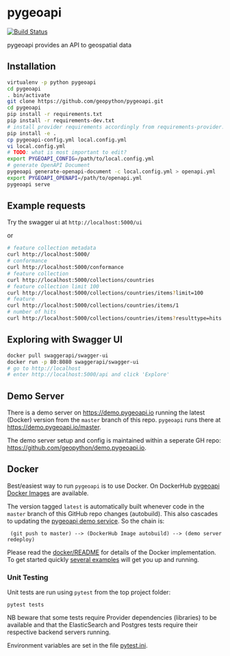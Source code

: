 # pygeoapi

[![Build Status](https://travis-ci.org/geopython/pygeoapi.png)](https://travis-ci.org/geopython/pygeoapi)

pygeoapi provides an API to geospatial data

## Installation

```bash
virtualenv -p python pygeoapi
cd pygeoapi
. bin/activate
git clone https://github.com/geopython/pygeoapi.git
cd pygeoapi
pip install -r requirements.txt
pip install -r requirements-dev.txt
# install provider requirements accordingly from requirements-provider.txt
pip install -e .
cp pygeoapi-config.yml local.config.yml
vi local.config.yml
# TODO: what is most important to edit?
export PYGEOAPI_CONFIG=/path/to/local.config.yml
# generate OpenAPI Document
pygeoapi generate-openapi-document -c local.config.yml > openapi.yml
export PYGEOAPI_OPENAPI=/path/to/openapi.yml
pygeoapi serve
```

## Example requests

Try the swagger ui at `http://localhost:5000/ui`

or

```bash
# feature collection metadata
curl http://localhost:5000/
# conformance
curl http://localhost:5000/conformance
# feature collection
curl http://localhost:5000/collections/countries
# feature collection limit 100
curl http://localhost:5000/collections/countries/items?limit=100
# feature
curl http://localhost:5000/collections/countries/items/1
# number of hits
curl http://localhost:5000/collections/countries/items?resulttype=hits

```

## Exploring with Swagger UI

```bash
docker pull swaggerapi/swagger-ui
docker run -p 80:8080 swaggerapi/swagger-ui
# go to http://localhost
# enter http://localhost:5000/api and click 'Explore'
```

## Demo Server

There is a demo server on https://demo.pygeoapi.io running the latest (Docker) version
from the `master` branch of this repo. `pygeoapi` runs there at https://demo.pygeoapi.io/master.

The demo server setup and config is maintained within a seperate GH repo:
https://github.com/geopython/demo.pygeoapi.io.

## Docker

Best/easiest way to run `pygeoapi` is to use Docker.
On DockerHub [pygeoapi Docker Images](https://hub.docker.com/r/geopython/pygeoapi)
are available.

The version tagged `latest` is automatically built whenever code
in the `master` branch of this GitHub repo changes (autobuild).
This also cascades to updating the [pygeoapi demo service](https://demo.pygeoapi.io/master).
So the chain is:

```
 (git push to master) --> (DockerHub Image autobuild) --> (demo server redeploy)

```

Please read the [docker/README](https://github.com/geopython/pygeoapi/blob/master/docker/README.md) for
details of the Docker implementation. To get started quickly
[several examples](https://github.com/geopython/pygeoapi/blob/master/docker/examples) will get you up and running.

### Unit Testing

Unit tests are run using `pytest` from the top project folder:

```
pytest tests
```

NB beware that some tests require Provider dependencies (libraries) to be available
and that the ElasticSearch and Postgres tests require their respective
backend servers running.

Environment variables are set in the file [pytest.ini](pytest.ini).
